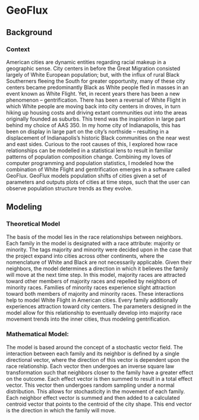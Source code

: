 <h1>GeoFlux</h1>

<h2>Background</h2>

<h3>Context</h3>

American cities are dynamic entities regarding racial makeup in a geographic sense. City centers in before the Great Migration consisted largely of White European population; but, with the influx of rural Black Southerners fleeing the South for greater opportunity, many of these city centers became predominantly Black as White people fled in masses in an event known as White Flight. Yet, in recent years there has been a new phenomenon – gentrification. There has been a reversal of White Flight in which White people are moving back into city centers in droves, in turn hiking up housing costs and driving extant communities out into the areas originally founded as suburbs. This trend was the inspiration in large part behind my choice of AAS 350. In my home city of Indianapolis, this has been on display in large part on the city’s northside – resulting in a displacement of Indianapolis’s historic Black communities on the near west and east sides. Curious to the root causes of this, I explored how race relationships can be modelled in a statistical lens to result in familiar patterns of population composition change. Combining my loves of computer programming and population statistics, I modeled how the combination of White Flight and gentrification emerges in a software called GeoFlux. GeoFlux models population shifts of cities given a set of parameters and outputs plots of cities at time steps, such that the user can observe population structure trends as they evolve. 

<h2>Modeling</h2>

<h3>Theoretical Model</h3>

The basis of the model lies in the race relationships between neighbors. Each family in the model is designated with a race attribute: majority or minority. The tags majority and minority were decided upon in the case that the project expand into cities across other continents, where the nomenclature of White and Black are not necessarily applicable. Given their neighbors, the model determines a direction in which it believes the family will move at the next time step. In this model, majority races are attracted toward other members of majority races and repelled by neighbors of minority races. Families of minority races experience slight attraction toward both members of majority and minority races. These interactions help to model White Flight in American cities. Every family additionally experiences attraction toward city centers. The parameters designed in the model allow for this relationship to eventually develop into majority race movement trends into the inner cities, thus modeling gentrification.

<h3>Mathematical Model:</h3>

The model is based around the concept of a stochastic vector field. The interaction between each family and its neighbor is defined by a single directional vector, where the direction of this vector is dependent upon the race relationship. Each vector then undergoes an inverse square law transformation such that neighbors closer to the family have a greater effect on the outcome. Each effect vector is then summed to result in a total effect vector. This vector then undergoes random sampling under a normal distribution. This allows for stochasticity in the movement of each family. Each neighbor effect vector is summed and then added to a calculated centroid vector that points to the centroid of the city shape. This end vector is the direction in which the family will move.
